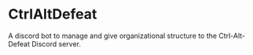 # CtrlAltDefeat
 A discord bot to manage and give organizational structure to the Ctrl-Alt-Defeat Discord server.
